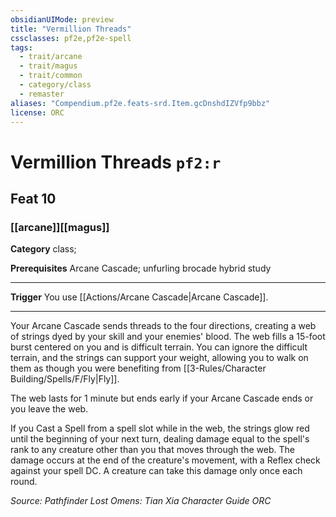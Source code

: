 ```yaml
---
obsidianUIMode: preview
title: "Vermillion Threads"
cssclasses: pf2e,pf2e-spell
tags:
  - trait/arcane
  - trait/magus
  - trait/common
  - category/class
  - remaster
aliases: "Compendium.pf2e.feats-srd.Item.gcDnshdIZVfp9bbz"
license: ORC
---
```

# Vermillion Threads `pf2:r`
## Feat 10
### [[arcane]][[magus]]

**Category** class; 



**Prerequisites** Arcane Cascade; unfurling brocade hybrid study
* * *
**Trigger** You use [[Actions/Arcane Cascade|Arcane Cascade]].

* * *

Your Arcane Cascade sends threads to the four directions, creating a web of strings dyed by your skill and your enemies' blood. The web fills a 15-foot burst centered on you and is difficult terrain. You can ignore the difficult terrain, and the strings can support your weight, allowing you to walk on them as though you were benefiting from [[3-Rules/Character Building/Spells/F/Fly|Fly]].

The web lasts for 1 minute but ends early if your Arcane Cascade ends or you leave the web.

If you Cast a Spell from a spell slot while in the web, the strings glow red until the beginning of your next turn, dealing damage equal to the spell's rank to any creature other than you that moves through the web. The damage occurs at the end of the creature's movement, with a Reflex check against your spell DC. A creature can take this damage only once each round.

*Source: Pathfinder Lost Omens: Tian Xia Character Guide*
*ORC*